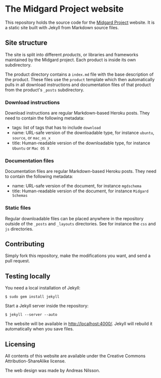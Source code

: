 The Midgard Project website
===========================

This repository holds the source code for the [Midgard Project](http://www.midgard-project.org) website. It is a static site built with Jekyll from Markdown source files.

## Site structure

The site is split into different _products_, or libraries and frameworks maintained by the Midgard project. Each product is inside its own subdirectory.

The product directory contains a `index.md` file with the base description of the product. These files use the `product` template which then automatically pulls in all download instructions and documentation files of that product from the product's `_posts` subdirectory.

### Download instructions

Download instructions are regular Markdown-based Heroku posts. They need to contain the following metadata:

* tags: list of tags that has to include `download`
* name: URL-safe version of the downloadable type, for instance `ubuntu`, `source`, or `mac_os_x`
* title: Human-readable version of the downloadable type, for instance `Ubuntu` or `Mac OS X`

### Documentation files

Documentation files are regular Markdown-based Heroku posts. They need to contain the following metadata:

* name: URL-safe version of the document, for instance `mgdschema`
* title: Human-readable version of the document, for instance `Midgard Schemas`

### Static files

Regular downloadable files can be placed anywhere in the repository outside of the `_posts` and `_layouts` directories. See for instance the `css` and `js` directories.

## Contributing

Simply fork this repository, make the modifications you want, and send a pull request.

## Testing locally

You need a local installation of Jekyll:

    $ sudo gem install jekyll

Start a Jekyll server inside the repository:

    $ jekyll --server --auto

The website will be available in <http://localhost:4000/>. Jekyll will rebuild it automatically when you save files.

## Licensing

All contents of this website are available under the Creative Commons Attribution-ShareAlike license.

The web design was made by Andreas Nilsson.
